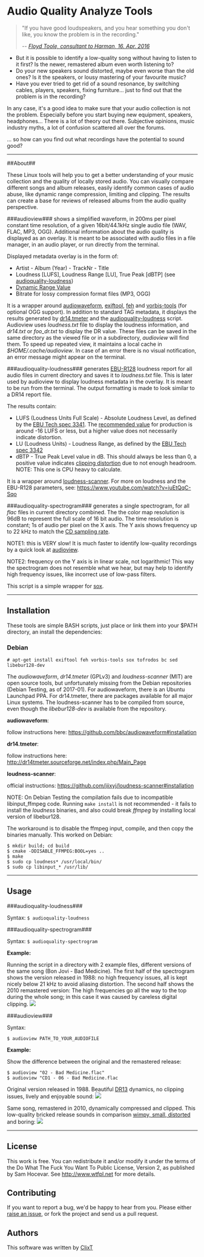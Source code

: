 # Audio Quality Analyze Tools

>"If you have good loudspeakers, and you hear something you don't like, you know the problem is in the recording."
> 
> <cite>-- [Floyd Toole, consultant to Harman, 16. Apr. 2016](https://youtu.be/zrpUDuUtxPM?t=4182)</cite>

 - But it is possible to identify a low-quality song without having to listen to it first? Is the newer, remastered album even worth listening to?
 - Do your new speakers sound distorted, maybe even worse than the old ones? Is it the speakers, or lousy mastering of your favourite music?
 - Have you ever tried to get rid of a sound resonance, by switching cables, players, speakers, fixing furniture... just to find out that the problem is in the recording?

In any case, it's a good idea to make sure that your audio collection is not the problem. Especially before you start buying new equipment, speakers, headphones...
There is a lot of theory out there. Subjective opinions, music industry myths, a lot of confusion scattered all over the forums.

... so how can you find out what recordings have the potential to sound good?

---
##About##

These Linux tools will help you to get a better understanding of your music collection and the quality of locally stored audio. You can visually compare different songs and album releases, easily identify common cases of audio abuse, like dynamic range compression, limiting and clipping. The results can create a base for reviews of released albums from the audio quality perspective.

###audioview###
shows a simplified waveform, in 200ms per pixel constant time resolution, of a given 16bit/44.1kHz single audio file (WAV, FLAC, MP3, OGG). Additional information about the audio quality is displayed as an overlay. It is meant to be associated with audio files in a file manager, in an audio player, or run directly from the terminal.

Displayed metadata overlay is in the form of:

 * Artist - Album (Year) - TrackNr - Title
 * Loudness [LUFS], Loudness Range [LU], True Peak [dBTP] (see [audioquality-loudness](#audioquality-loudness))
 * [Dynamic Range Value](http://dr.loudness-war.info)
 * Bitrate for lossy compression format files (MP3, OGG)

It is a wrapper around [audiowaveform](https://github.com/bbc/audiowaveform), [exiftool](https://en.wikipedia.org/wiki/ExifTool), [feh](https://feh.finalrewind.org) and [vorbis-tools](https://wiki.xiph.org/Vorbis-tools) (for optional OGG support). In addition to standard TAG metadata, it displays the results generated by [dr14.tmeter](https://github.com/simon-r/dr14_t.meter) and the [audioquality-loudness](#audioquality-loudness) script.
Audioview uses _loudness.txt_ file to display the loudness information, and _dr14.txt_ or _foo_dr.txt_ to display the DR value. These files can be saved in the same directory as the viewed file or in a subdirectory, _audioview_ will find them. To speed up repeated view, it maintains a local cache in _$HOME/.cache/audioview_.
In case of an error there is no visual notification, an error message might appear on the terminal.

###audioquality-loudness###
generates [EBU-R128](https://tech.ebu.ch/loudness) loudness report for all audio files in current directory and saves it to _loudness.txt_ file. This is later used by audioview to display loudness metadata in the overlay. It is meant to be run from the terminal. The output formatting is made to look similar to a DR14 report file.

The results contain:

 * LUFS (Loudness Units Full Scale) - Absolute Loudness Level, as defined by the [EBU Tech spec 3341](https://tech.ebu.ch/publications/tech3341). The [recommended value](https://youtu.be/BhA7Vy3OPbc?t=2213) for production is around -16 LUFS or less, but a higher value does not necessarily indicate distortion.
 * LU (Loudness Units) - Loudness Range, as defined by the [EBU Tech spec 3342](https://tech.ebu.ch/publications/tech3342)
 * dBTP - True Peak Level value in dB. This should always be less than 0, a positive value indicates [clipping distortion](https://youtu.be/BhA7Vy3OPbc?t=159) due to not enough headroom. NOTE: This one is CPU heavy to calculate. 

It is a wrapper around [loudness-scanner](https://github.com/jiixyj/loudness-scanner). For more on loudness and the EBU-R128 parameters, see: https://www.youtube.com/watch?v=iuEtQqC-Sqo

###audioquality-spectrogram###
generates a single spectrogram, for all _flac_ files in current directory combined. The the color map resolution is 96dB to represent the full scale of 16 bit audio.  The time resolution is constant; 1s of audio per pixel on the X axis. The Y axis shows frequency up to 22 kHz to match the [CD sampling rate](https://en.wikipedia.org/wiki/Compact_Disc_Digital_Audio#Sample_rate).

NOTE1: this is VERY slow! It is much faster to identify low-quality recordings by a quick look at [audioview](#audioview-1).

NOTE2: frequency on the Y axis is in linear scale, not logarithmic! This way the spectrogram does not resemble what we hear, but may help to identify high frequency issues, like incorrect use of low-pass filters.

This script is a simple wrapper for [sox](http://sox.sourceforge.net).

---
## Installation

These tools are simple BASH scripts, just place or link them into your $PATH directory, an install the dependencies:

### Debian

    # apt-get install exiftool feh vorbis-tools sox tofrodos bc sed libebur128-dev

The _audiowaveform_, _dr14.tmeter_ (GPLv3) and _loudness-scanner_ (MIT) are open source tools, but unfortunately missing from the Debian repositories (Debian Testing, as of 2017-01). For audiowaveform, there is an Ubuntu Launchpad PPA. For dr14.tmeter, there are packages available for all major Linux systems. The loudness-scanner has to be compiled from source, even though the _libebur128-dev_ is available from the repository.

**audiowaveform**:

follow instructions here: https://github.com/bbc/audiowaveform#installation

**dr14.tmeter**:

follow instructions here: http://dr14tmeter.sourceforge.net/index.php/Main_Page

**loudness-scanner**:

official instructions: https://github.com/jiixyj/loudness-scanner#installation

NOTE: On Debian Testing the compilation fails due to incompatible libinput_ffmpeg code. Running ```make install``` is not recommended - it fails to install the _loudness_ binaries, and also could break _ffmpeg_ by installing local version of libebur128.

The workaround is to disable the ffmpeg input, compile, and then copy the binaries manually. This worked on Debian:

    $ mkdir build; cd build
    $ cmake -DDISABLE_FFMPEG:BOOL=yes ..
    $ make
    $ sudo cp loudness* /usr/local/bin/
    $ sudo cp libinput_* /usr/lib/


---
## Usage


###audioquality-loudness###

Syntax: ```$ audioquality-loudness```


###audioquality-spectrogram###

Syntax: ```$ audioquality-spectrogram```

**Example:**

Running the script in a directory with 2 example files, different versions of the same song (Bon Jovi - Bad Medicine). The first half of the spectrogram shows the version released in 1988: no high frequency issues, all is kept nicely below 21 kHz to avoid aliasing distortion. The second half shows the 2010 remastered version: The high frequencies go all the way to the top during the whole song; in this case it was caused by careless digital clipping.
![](doc/badmedicine-spectrogram.png)


###audioview###

Syntax:

    $ audioview PATH_TO_YOUR_AUDIOFILE

**Example:**

Show the difference between the original and the remastered release:

    $ audioview "02 - Bad Medicine.flac"
    $ audioview "CD1 - 06 - Bad Medicine.flac

Original version released in 1988. Beautiful [DR13](http://dr.loudness-war.info/) dynamics, no clipping issues, lively and enjoyable sound:
[ ![](doc/badmedicine1988s.png) ](https://raw.githubusercontent.com/clixt/audioquality/master/doc/badmedicine1988.png)

Same song, remastered in 2010, dynamically compressed and clipped. This low-quality bricked release sounds in comparison [wimpy, small, distorted](https://youtu.be/u9Fb3rWNWDA?t=859) and boring:
[ ![](doc/badmedicine2010s.png) ](https://raw.githubusercontent.com/clixt/audioquality/master/doc/badmedicine2010.png)

---
## License

This work is free. You can redistribute it and/or modify it under the
terms of the Do What The Fuck You Want To Public License, Version 2,
as published by Sam Hocevar. See http://www.wtfpl.net for more details.

## Contributing

If you want to report a bug, we'd be happy to hear
from you. Please either [raise an issue](https://github.com/clixt.net/audioquality/issues), or fork the project and send us a pull request.

## Authors

This software was written by [ClixT](dev@clixt.net)

